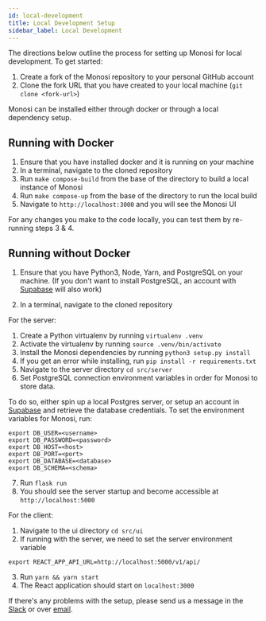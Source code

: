 ```yaml
---
id: local-development
title: Local Development Setup
sidebar_label: Local Development
---
```


The directions below outline the process for setting up Monosi for local development. To get started:

1. Create a fork of the Monosi repository to your personal GitHub account
2. Clone the fork URL that you have created to your local machine (`git clone <fork-url>`)

Monosi can be installed either through docker or through a local dependency setup.
## Running with Docker

1. Ensure that you have installed docker and it is running on your machine
2. In a terminal, navigate to the cloned repository
3. Run `make compose-build` from the base of the directory to build a local instance of Monosi
4. Run `make compose-up` from the base of the directory to run the local build
5. Navigate to `http://localhost:3000` and you will see the Monosi UI

For any changes you make to the code locally, you can test them by re-running steps 3 & 4.
## Running without Docker

1. Ensure that you have Python3, Node, Yarn, and PostgreSQL on your machine. (If you don't want to install PostgreSQL, an account with [Supabase](https://supabase.com/) will also work)

2. In a terminal, navigate to the cloned repository

For the server: 
1. Create a Python virtualenv by running `virtualenv .venv`
2. Activate the virtualenv by running `source .venv/bin/activate`
3. Install the Monosi dependencies by running `python3 setup.py install`
4. If you get an error while installing, run `pip install -r requirements.txt`
5. Navigate to the server directory `cd src/server`
6. Set PostgreSQL connection environment variables in order for Monosi to store data. 

To do so, either spin up a local Postgres server, or setup an account in [Supabase](https://supabase.com/) and retrieve the database credentials. To set the environment variables for Monosi, run:

```
export DB_USER=<username>
export DB_PASSWORD=<password>
export DB_HOST=<host>
export DB_PORT=<port>
export DB_DATABASE=<database>
export DB_SCHEMA=<schema>
```

7. Run `flask run`
8. You should see the server startup and become accessible at `http://localhost:5000`

For the client:
1. Navigate to the ui directory `cd src/ui`
2. If running with the server, we need to set the server environment variable 
```
export REACT_APP_API_URL=http://localhost:5000/v1/api/
```
3. Run `yarn && yarn start`
4. The React application should start on `localhost:3000`


If there's any problems with the setup, please send us a message in the [Slack](https://monosi.dev/slack) or over [email](mailto:support@monosi.dev). 
